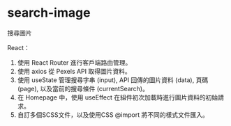 # search-image
搜尋圖片

React：
1. 使用 React Router 進行客戶端路由管理。
2. 使用 axios 從 Pexels API 取得圖片資料。
3. 使用 useState 管理搜尋字串 (input), API 回傳的圖片資料 (data), 頁碼 (page), 以及當前的搜尋條件 (currentSearch)。
4. 在 Homepage 中，使用 useEffect 在組件初次加載時進行圖片資料的初始請求。
5. 自訂多個SCSS文件，以及使用CSS @import 將不同的樣式文件匯入。
   
